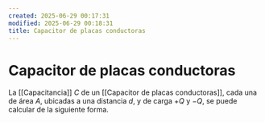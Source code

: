 ```yaml
---
created: 2025-06-29 00:17:31
modified: 2025-06-29 00:18:31
title: Capacitor de placas conductoras
---
```


# Capacitor de placas conductoras

La [[Capacitancia]] $C$ de un [[Capacitor de placas conductoras]], cada una de área $A$, ubicadas a una distancia $d$, y de carga $+Q$ y $-Q$, se puede calcular de la siguiente forma.
